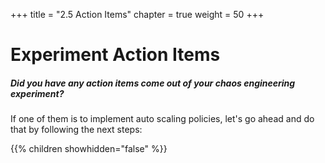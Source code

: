 +++
title = "2.5 Action Items"
chapter = true
weight = 50
+++

# Experiment Action Items
##### Did you have any action items come out of your chaos engineering experiment? 
If one of them is to implement auto scaling policies, let's go ahead and do that by following the next steps:

{{% children showhidden="false" %}}

